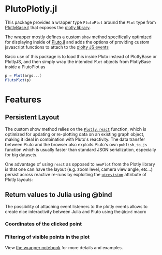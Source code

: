 # PlutoPlotly.jl

This package provides a wrapper type `PlutoPlot` around the `Plot` type from [PlotlyBase.jl](https://github.com/sglyon/PlotlyBase.jl) that exposes the [plotly library](https://plotly.com/julia/).

The wrapper mostly defines a custom `show` method specifically optimized for displaying inside of [Pluto.jl](https://github.com/fonsp/Pluto.jl/) and adds the options of providing custom javascript functions to attach to the [plolty JS events](https://plotly.com/javascript/plotlyjs-events/) 

Basic use of this package is to load this inside Pluto instead of PlotlyBase or PlotlyJS, and then simply wrap the intended `Plot` objects from PlotlyBase inside a PlutoPlot as
```julia
p = Plot(args...)
PlutoPlot(p)
```

# Features

## Persistent Layout

The custom show method relies on the [`Plotly.react`](https://plotly.com/javascript/plotlyjs-function-reference/#plotlyreact) function, which is optimized for updating or re-plotting data on an existing graph object, making it ideal in combination with Pluto's reactivity. The data transfer between Pluto and the browser also exploits Pluto's own `publish_to_js` function which is usually faster than standard JSON serialization, especially for big datasets.

One advantage of using `react` as opposed to `newPlot` from the Plotly library is that one can have the layout (e.g. zoom level, camera view angle, etc...) persist across reactive re-runs by exploiting the [`uirevision`](https://plotly.com/javascript/uirevision/) attribute of Plotly layouts:


## Return values to Julia using @bind

The possibility of attaching event listeners to the plotly events allows to create nice interactivity between Julia and Pluto using the `@bind` macro

### Coordinates of the clicked point

### Filtering of visible points in the plot

View [the wrapper notebook](./notebooks/wrapper.jl) for more details and examples.